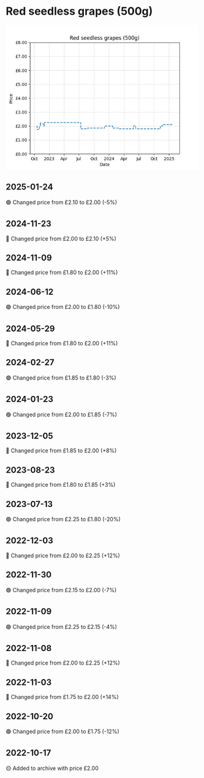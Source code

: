 # Red seedless grapes (500g)
![](charts/product-96798011.png)
## 2025-01-24
🟢 Changed price from £2.10 to £2.00 (-5%)
## 2024-11-23
🔴 Changed price from £2.00 to £2.10 (+5%)
## 2024-11-09
🔴 Changed price from £1.80 to £2.00 (+11%)
## 2024-06-12
🟢 Changed price from £2.00 to £1.80 (-10%)
## 2024-05-29
🔴 Changed price from £1.80 to £2.00 (+11%)
## 2024-02-27
🟢 Changed price from £1.85 to £1.80 (-3%)
## 2024-01-23
🟢 Changed price from £2.00 to £1.85 (-7%)
## 2023-12-05
🔴 Changed price from £1.85 to £2.00 (+8%)
## 2023-08-23
🔴 Changed price from £1.80 to £1.85 (+3%)
## 2023-07-13
🟢 Changed price from £2.25 to £1.80 (-20%)
## 2022-12-03
🔴 Changed price from £2.00 to £2.25 (+12%)
## 2022-11-30
🟢 Changed price from £2.15 to £2.00 (-7%)
## 2022-11-09
🟢 Changed price from £2.25 to £2.15 (-4%)
## 2022-11-08
🔴 Changed price from £2.00 to £2.25 (+12%)
## 2022-11-03
🔴 Changed price from £1.75 to £2.00 (+14%)
## 2022-10-20
🟢 Changed price from £2.00 to £1.75 (-12%)
## 2022-10-17
🟡 Added to archive with price £2.00